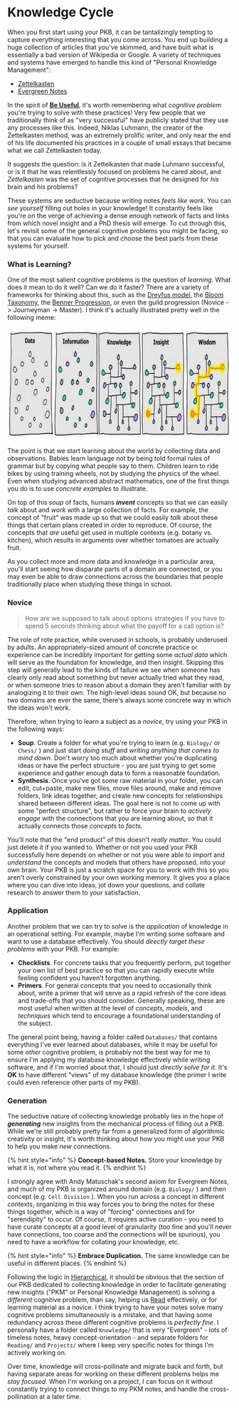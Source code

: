# Knowledge Cycle

When you first start using your PKB, it can be tantalizingly tempting to capture everything interesting that you come across.  You end up building a huge collection of articles that you've skimmed, and have built what is essentially a bad version of Wikipedia or Google.  A variety of techniques and systems have emerged to handle this kind of "Personal Knowledge Management":

* [Zettelkasten](https://zettelkasten.de/)
* [Evergreen Notes](https://notes.andymatuschak.org/Evergreen_notes)

In the spirit of [**Be Useful**](../#be-useful), it's worth remembering what _cognitive problem_ you're trying to solve with these practices!  Very few people that we traditionally think of as "very successful" have publicly stated that they use any processes like this.  Indeed, Niklas Luhmann, the creator of the Zettelkasten method, was an extremely prolific writer, and only near the end of his life documented his practices in a couple of small essays that became what we call Zettelkasten today.

It suggests the question: is it Zettelkasten that made Luhmann successful, or is it that he was relentlessly focused on problems he cared about, and _Zettelkasten_ was the set of cognitive processes that he designed for _his_ brain and _his_ problems?

These systems are seductive because writing notes _feels like work_.  You can _see yourself_ filling out holes in your knowledge!  It constantly feels like you're on the verge of achieving a dense enough network of facts and links from which novel insight and a PhD thesis will emerge.  To cut through this, let's revisit some of the general cognitive problems you might be facing, so that you can evaluate how to pick and choose the best parts from these systems for yourself.

### What is Learning?

One of the most salient cognitive problems is the question of _learning_.  What does it mean to do it well? Can we do it faster?  There are a variety of frameworks for thinking about this, such as the [Dreyfus model](https://en.wikipedia.org/wiki/Dreyfus_model_of_skill_acquisition), the [Bloom Taxonomy](https://en.wikipedia.org/wiki/Bloom%27s_taxonomy), the [Benner Progression](https://en.wikipedia.org/wiki/Patricia_Benner), or even the guild progression \(Novice -&gt; Journeyman -&gt; Master\).  I think it's actually illustrated pretty well in the following meme:

![](../.gitbook/assets/ws.jpg)

The point is that we start learning about the world by collecting data and observations.  Babies learn language not by being told formal rules of grammar but by copying what people say to them.  Children learn to ride bikes by using training wheels, not by studying the physics of the wheel.  Even when studying advanced abstract mathematics, one of the first things you do is to use _concrete examples_ to illustrate.

On top of this _soup_ of facts, humans _**invent**_ concepts so that we can easily _talk_ about and _work_ with a large collection of facts.  For example, the concept of "fruit" was made up so that we could easily _talk_ about these things that certain plans created in order to reproduce.  Of course, the concepts that _are_ useful get used in multiple contexts \(e.g. botany vs. kitchen\), which results in arguments over whether tomatoes are actually fruit.

As you collect more and more data and knowledge in a particular area, you'll start seeing how disparate parts of a domain are connected, or you may even be able to draw connections across the boundaries that people traditionally place when studying these things in school.

### Novice

> How are we supposed to talk about options strategies if you have to spend 5 seconds thinking about what the payoff for a call option is?

The role of rote practice, while overused in schools, is probably underused by adults.  An appropriately-sized amount of concrete practice or experience can be incredibly important for getting some _actual data_ which will serve as the foundation for knowledge, and then insight.  Skipping this step will generally lead to the kinds of failure we see when someone has clearly only read about something but never actually tried what they read, or when someone tries to reason about a domain they aren't familiar with by analogizing it to their own.  The high-level ideas sound OK, but because no two domains are ever the same, there's always some concrete way in which the ideas won't work.

Therefore, when trying to learn a subject as a _novice_, try using your PKB in the following ways:

* **Soup**.  Create a folder for what you're trying to learn \(e.g. `Biology/` or `Chess/` \) and just start _doing stuff_ and _writing anything that comes to mind down_.  Don't worry too much about whether you're duplicating ideas or have the perfect structure - you are just trying to get some experience and gather enough data to form a reasonable foundation.
* **Synthesis**.  Once you've got some raw material in your folder, you can edit, cut+paste, make new files, move files around, make and remove folders, link ideas together, and create new concepts for relationships shared between different ideas.  The goal here is not to come up with some "perfect structure", but rather to force your brain to _actively engage_ with the connections that you are learning about, so that it actually connects those _concepts_ to _facts._

You'll note that the "end product" of this doesn't _really matter_.  You could just delete it if you wanted to.  Whether or not you used your PKB successfully here depends on whether or not you were able to _import_ and _understand_ the concepts and models that others have proposed, into your own brain.  Your PKB is just a scratch space for you to work with this so you aren't overly constrained by your own working memory.  It gives you a place where you can dive into ideas, jot down your questions, and collate research to answer them to your satisfaction.

### Application

Another problem that we can try to solve is the _application_ of knowledge in an operational setting.  For example, maybe I'm writing some software and want to use a database effectively.  You should _directly target these problems_ with your PKB.  For example:

* **Checklists**.  For concrete tasks that you frequently perform, put together your own list of best practice so that you can rapidly execute while feeling confident you haven't forgotten anything.
* **Primers**.  For general concepts that you need to occasionally think about, write a primer that will serve as a rapid refresh of the core ideas and trade-offs that you should consider.  Generally speaking, these are most useful when written at the level of _concepts, models_, and _techniques_ which tend to encourage a foundational understanding of the subject.

The general point being, having a folder called `Databases/` that contains everything I've ever learned about databases, while it may be useful for some _other_ cognitive problem, is probably not the best way for me to ensure I'm applying my database knowledge effectively while writing software, and if I'm worried about that, I should just _directly solve for it_.  It's **OK** to have different "views" of my database knowledge \(the primer I write could even reference other parts of my PKB\).

### Generation

The seductive nature of collecting knowledge probably lies in the hope of _**generating**_ new insights from the mechanical process of filling out a PKB.  While we're still probably pretty far from a generalized form of algorithmic creativity or insight, it's worth thinking about how you might use your PKB to help you make _new_ connections.

{% hint style="info" %}
**Concept-based Notes.**  Store your knowledge by what it is, not where you read it.
{% endhint %}

I strongly agree with Andy Matuschak's second axiom for Evergreen Notes, and much of my PKB is organized around domain \(e.g. `Biology/` \) and then concept \(e.g. `Cell Division` \).  When you run across a concept in different contexts, organizing in this way forces you to bring the notes for these things together, which is a way of "forcing" connections and for "serendipity" to occur.  Of course, it requires active curation - you need to have curate concepts at a good level of granularity \(too fine and you'll never have connections, too coarse and the connections will be spurious\), you need to have a workflow for collating your knowledge, etc.

{% hint style="info" %}
**Embrace Duplication.**  The same knowledge can be useful in different places.
{% endhint %}

Following the logic in [Hierarchical](../structure/hierarchical.md), it should be obvious that the section of our PKB dedicated to collecting knowledge in order to facilitate generating new insights \("PKM" or Personal Knowledge Management\) is solving a _different_ cognitive problem, than say, helping us [Read](../activities/records.md) effectively, or for learning material as a novice.  I think trying to have your notes solve many cognitive problems simultaneously is a mistake, and that having some redundancy across these different cognitive problems is _perfectly fine_.  I personally have a folder called `Knowledge/` that is very "Evergreen" - lots of timeless notes, heavy concept-orientation - and separate folders for `Reading/` and `Projects/` where I keep very specific notes for things I'm actively working on.

Over time, knowledge will cross-pollinate and migrate back and forth, but having separate areas for working on these different problems helps me _stay focused_.  When I'm working on a project, I can focus on it without constantly trying to connect things to my PKM notes, and handle the cross-pollination at a later time.

